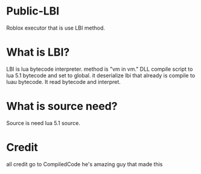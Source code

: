 # Public-LBI
Roblox executor that is use LBI method.

# What is LBI?
LBI is lua bytecode interpreter. method is "vm in vm." DLL compile script to lua 5.1 bytecode
and set to global. it deserialize lbi that already is compile to luau bytecode. It read bytecode and
interpret.

# What is source need?
Source is need lua 5.1 source.

# Credit
all credit go to CompiledCode he's amazing guy that made this

